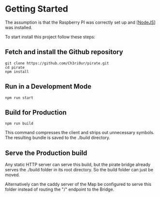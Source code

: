 # Getting Started

The assumption is that the Raspberry PI was correctly set up and [[NodeJS]] was installed.

To start install this project follow these steps:

## Fetch and install the Github repository

```
git clone https://github.com/Ch3ri0ur/pirate.git
cd pirate
npm install
```

## Run in a Development Mode
```
npm run start
```

## Build for Production
```
npm run build
```
This command compresses the client and strips out unnecessary symbols. The resulting bundle is saved to the ./build directory.

## Serve the Production build

Any static HTTP server can serve this build, but the pirate bridge already serves the ./build folder in its root directory. So the build folder can just be moved.

Alternatively can the caddy server of the Map be configured to serve this folder instead of routing the "/" endpoint to the Bridge.

[//begin]: # "Autogenerated link references for markdown compatibility"
[NodeJS]: ..\Pirate-Bridge\Theory\nodejs "Nodejs"
[//end]: # "Autogenerated link references"